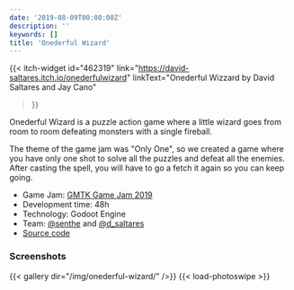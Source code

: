 ```yaml
---
date: '2019-08-09T00:00:00Z'
description: ''
keywords: []
title: 'Onederful Wizard'
---
```


{{< itch-widget
id="462319"
link="https://david-saltares.itch.io/onederfulwizard"
linkText="Onederful Wizzard by David Saltares and Jay Cano"

> }}

Onederful Wizard is a puzzle action game where a little wizard goes
from room to room defeating monsters with a single fireball.

The theme of the game jam was "Only One", so we created a game where
you have only one shot to solve all the puzzles and defeat all the
enemies. After casting the spell, you will have to go a fetch it
again so you can keep going.

- Game Jam: [GMTK Game Jam 2019](https://itch.io/jam/gmtk-2019)
- Development time: 48h
- Technology: Godoot Engine
- Team: [@senthe](https://twitter.com/senthe) and [@d_saltares](https://twitter.com/d_saltares)
- [Source code](https://github.com/dsaltares/gmtk-2019/)

### Screenshots

{{< gallery dir="/img/onederful-wizard/" />}}
{{< load-photoswipe >}}
